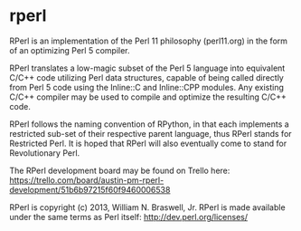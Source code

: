 rperl
=====

RPerl is an implementation of the Perl 11 philosophy (perl11.org) in the form of an optimizing Perl 5 compiler.

RPerl translates a low-magic subset of the Perl 5 language into equivalent C/C++ code utilizing Perl data structures, capable of being called directly from Perl 5 code using the Inline::C and Inline::CPP modules.  Any existing C/C++ compiler may be used to compile and optimize the resulting C/C++ code.

RPerl follows the naming convention of RPython, in that each implements a restricted sub-set of their respective parent language, thus RPerl stands for Restricted Perl.  It is hoped that RPerl will also eventually come to stand for Revolutionary Perl. 

The RPerl development board may be found on Trello here:
https://trello.com/board/austin-pm-rperl-development/51b6b97215f60f9460006538

RPerl is copyright (c) 2013, William N. Braswell, Jr.
RPerl is made available under the same terms as Perl itself:
http://dev.perl.org/licenses/
